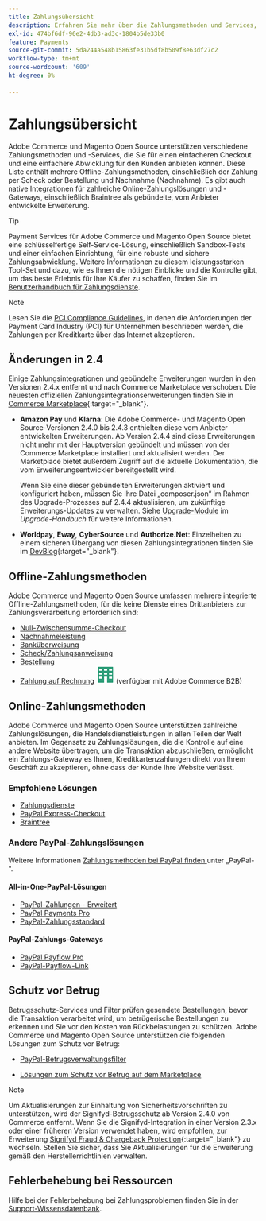 ```yaml
---
title: Zahlungsübersicht
description: Erfahren Sie mehr über die Zahlungsmethoden und Services, die nativ in Adobe Commerce und Magento Open Source unterstützt werden.
exl-id: 474bf6df-96e2-4db3-ad3c-1804b5de33b0
feature: Payments
source-git-commit: 5da244a548b15863fe31b5df8b509f8e63df27c2
workflow-type: tm+mt
source-wordcount: '609'
ht-degree: 0%

---
```


# Zahlungsübersicht

Adobe Commerce und Magento Open Source unterstützen verschiedene Zahlungsmethoden und -Services, die Sie für einen einfacheren Checkout und eine einfachere Abwicklung für den Kunden anbieten können. Diese Liste enthält mehrere Offline-Zahlungsmethoden, einschließlich der Zahlung per Scheck oder Bestellung und Nachnahme (Nachnahme). Es gibt auch native Integrationen für zahlreiche Online-Zahlungslösungen und -Gateways, einschließlich Braintree als gebündelte, vom Anbieter entwickelte Erweiterung.

>[!TIP]
>
>Payment Services für Adobe Commerce und Magento Open Source bietet eine schlüsselfertige Self-Service-Lösung, einschließlich Sandbox-Tests und einer einfachen Einrichtung, für eine robuste und sichere Zahlungsabwicklung. Weitere Informationen zu diesem leistungsstarken Tool-Set und dazu, wie es Ihnen die nötigen Einblicke und die Kontrolle gibt, um das beste Erlebnis für Ihre Käufer zu schaffen, finden Sie im [Benutzerhandbuch für Zahlungsdienste](https://experienceleague.adobe.com/docs/commerce/payment-services/guide-overview.html).

>[!NOTE]
>
>Lesen Sie die [PCI Compliance Guidelines](../getting-started/compliance-pci.md), in denen die Anforderungen der Payment Card Industry (PCI) für Unternehmen beschrieben werden, die Zahlungen per Kreditkarte über das Internet akzeptieren.

## Änderungen in 2.4

Einige Zahlungsintegrationen und gebündelte Erweiterungen wurden in den Versionen 2.4.x entfernt und nach Commerce Marketplace verschoben. Die neuesten offiziellen Zahlungsintegrationserweiterungen finden Sie in [Commerce Marketplace](https://marketplace.magento.com/extensions/payments-security.html){:target="_blank"}.

- **Amazon Pay** und **Klarna**: Die Adobe Commerce- und Magento Open Source-Versionen 2.4.0 bis 2.4.3 enthielten diese vom Anbieter entwickelten Erweiterungen. Ab Version 2.4.4 sind diese Erweiterungen nicht mehr mit der Hauptversion gebündelt und müssen von der Commerce Marketplace installiert und aktualisiert werden. Der Marketplace bietet außerdem Zugriff auf die aktuelle Dokumentation, die vom Erweiterungsentwickler bereitgestellt wird.

  Wenn Sie eine dieser gebündelten Erweiterungen aktiviert und konfiguriert haben, müssen Sie Ihre Datei „composer.json“ im Rahmen des Upgrade-Prozesses auf 2.4.4 aktualisieren, um zukünftige Erweiterungs-Updates zu verwalten. Siehe [Upgrade-Module](https://experienceleague.adobe.com/docs/commerce-operations/upgrade-guide/modules/upgrade.html) im _Upgrade-Handbuch_ für weitere Informationen.

- **Worldpay**, **Eway**, **CyberSource** und **Authorize.Net**: Einzelheiten zu einem sicheren Übergang von diesen Zahlungsintegrationen finden Sie im [DevBlog](https://community.magento.com/t5/Magento-DevBlog/Deprecation-of-Magento-core-payment-integrations/ba-p/426445){:target="_blank"}.

## Offline-Zahlungsmethoden

Adobe Commerce und Magento Open Source umfassen mehrere integrierte Offline-Zahlungsmethoden, für die keine Dienste eines Drittanbieters zur Zahlungsverarbeitung erforderlich sind:

- [Null-Zwischensumme-Checkout](zero-subtotal-checkout.md)
- [Nachnahmeleistung](cash-on-delivery.md)
- [Banküberweisung](bank-transfer.md)
- [Scheck/Zahlungsanweisung](check-money-order.md)
- [Bestellung](purchase-order.md)
- [Zahlung auf Rechnung](../b2b/enable-basic-features.md#configure-payment-on-account) ![Adobe Commerce B2B](../assets/b2b.svg) (verfügbar mit Adobe Commerce B2B)

## Online-Zahlungsmethoden

Adobe Commerce und Magento Open Source unterstützen zahlreiche Zahlungslösungen, die Handelsdienstleistungen in allen Teilen der Welt anbieten. Im Gegensatz zu Zahlungslösungen, die die Kontrolle auf eine andere Website übertragen, um die Transaktion abzuschließen, ermöglicht ein Zahlungs-Gateway es Ihnen, Kreditkartenzahlungen direkt von Ihrem Geschäft zu akzeptieren, ohne dass der Kunde Ihre Website verlässt.

### Empfohlene Lösungen

- [Zahlungsdienste](https://experienceleague.adobe.com/docs/commerce/payment-services/guide-overview.html)
- [PayPal Express-Checkout](paypal-express-checkout.md)
- [Braintree](braintree.md)

### Andere PayPal-Zahlungslösungen

Weitere Informationen [ Zahlungsmethoden bei PayPal finden ](paypal.md) unter „PayPal-&quot;.

#### All-in-One-PayPal-Lösungen

- [PayPal-Zahlungen - Erweitert](paypal-payments-advanced.md)
- [PayPal Payments Pro](paypal-payments-pro.md)
- [PayPal-Zahlungsstandard](paypal-payments-standard.md)

#### PayPal-Zahlungs-Gateways

- [PayPal Payflow Pro](paypal-payflow-pro.md)
- [PayPal-Payflow-Link](paypal-payflow-link.md)

## Schutz vor Betrug

Betrugsschutz-Services und Filter prüfen gesendete Bestellungen, bevor die Transaktion verarbeitet wird, um betrügerische Bestellungen zu erkennen und Sie vor den Kosten von Rückbelastungen zu schützen. Adobe Commerce und Magento Open Source unterstützen die folgenden Lösungen zum Schutz vor Betrug:

- [PayPal-Betrugsverwaltungsfilter](paypal.md#paypal-fraud-management-filters)

- [Lösungen zum Schutz vor Betrug auf dem Marketplace][1]

>[!NOTE]
>
>Um Aktualisierungen zur Einhaltung von Sicherheitsvorschriften zu unterstützen, wird der Signifyd-Betrugsschutz ab Version 2.4.0 von Commerce entfernt. Wenn Sie die Signifyd-Integration in einer Version 2.3.x oder einer früheren Version verwendet haben, wird empfohlen, zur Erweiterung [Signifyd Fraud &amp; Chargeback Protection](https://marketplace.magento.com/signifyd-module-connect.html){:target="_blank"} zu wechseln. Stellen Sie sicher, dass Sie Aktualisierungen für die Erweiterung gemäß den Herstellerrichtlinien verwalten.

## Fehlerbehebung bei Ressourcen

Hilfe bei der Fehlerbehebung bei Zahlungsproblemen finden Sie in der [Support-Wissensdatenbank](https://experienceleague.adobe.com/docs/commerce-knowledge-base/kb/overview.html?lang=en).

[1]: https://marketplace.magento.com/catalogsearch/result?q=fraud%20protection
